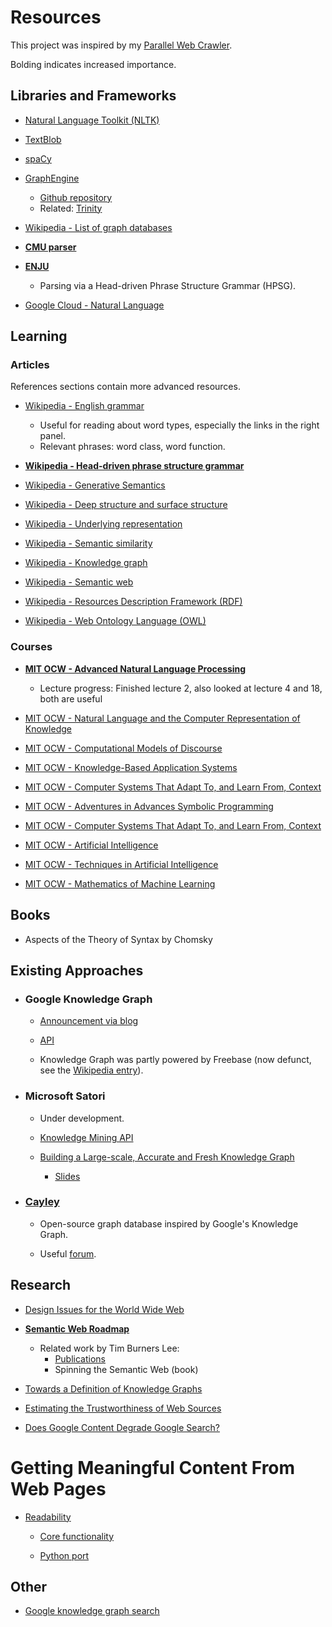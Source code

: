 # Resources

This project was inspired by my [Parallel Web Crawler](https://github.com/ShaynAli/Parallel-Web-Crawler).

Bolding indicates increased importance.

## Libraries and Frameworks

* [Natural Language Toolkit (NLTK)](https://www.nltk.org/)

* [TextBlob](https://textblob.readthedocs.io/en/dev/)

* [spaCy](https://spacy.io/)

* [GraphEngine](https://www.graphengine.io/)
  * [Github repository](https://github.com/Microsoft/GraphEngine)
  * Related: [Trinity](https://www.microsoft.com/en-us/research/project/trinity/)

* [Wikipedia - List of graph databases](https://en.wikipedia.org/wiki/Graph_database#List_of_graph_databases)

* **[CMU parser](https://www.link.cs.cmu.edu/cgi-bin/link/construct-page-4.cgi#submit)**

* **[ENJU](https://github.com/mynlp/enju)**

  * Parsing via a Head-driven Phrase Structure Grammar (HPSG).
  
* [Google Cloud - Natural Language](https://cloud.google.com/natural-language/)

## Learning

### Articles

References sections contain more advanced resources.

* [Wikipedia - English grammar](https://en.wikipedia.org/wiki/English_grammar)
  * Useful for reading about word types, especially the links in the right panel.
  * Relevant phrases: word class, word function.

* **[Wikipedia - Head-driven phrase structure grammar](https://en.wikipedia.org/wiki/Head-driven_phrase_structure_grammar)**

* [Wikipedia - Generative Semantics](https://en.wikipedia.org/wiki/Generative_semantics)

* [Wikipedia - Deep structure and surface structure](https://en.wikipedia.org/wiki/Deep_structure_and_surface_structure)

* [Wikipedia - Underlying representation](https://en.wikipedia.org/wiki/Underlying_representation)

* [Wikipedia - Semantic similarity](https://en.wikipedia.org/wiki/Semantic_similarity)
  
* [Wikipedia - Knowledge graph](https://en.wikipedia.org/wiki/Knowledge_Graph)

* [Wikipedia - Semantic web](https://en.wikipedia.org/wiki/Semantic_Web)

* [Wikipedia - Resources Description Framework (RDF)](https://en.wikipedia.org/wiki/Resource_Description_Framework)

* [Wikipedia - Web Ontology Language (OWL)](https://en.wikipedia.org/wiki/Web_Ontology_Language)

### Courses

* **[MIT OCW - Advanced Natural Language Processing](https://ocw.mit.edu/courses/electrical-engineering-and-computer-science/6-864-advanced-natural-language-processing-fall-2005/index.htm)**
  * Lecture progress: Finished lecture 2, also looked at lecture 4 and 18, both are useful
  
* [MIT OCW - Natural Language and the Computer Representation of Knowledge](https://ocw.mit.edu/courses/electrical-engineering-and-computer-science/6-863j-natural-language-and-the-computer-representation-of-knowledge-spring-2003/index.htm)

* [MIT OCW - Computational Models of Discourse](https://ocw.mit.edu/courses/electrical-engineering-and-computer-science/6-892-computational-models-of-discourse-spring-2004/index.htm)
  
* [MIT OCW - Knowledge-Based Application Systems](https://ocw.mit.edu/courses/electrical-engineering-and-computer-science/6-871-knowledge-based-applications-systems-spring-2005/index.htm)

* [MIT OCW - Computer Systems That Adapt To, and Learn From, Context](https://ocw.mit.edu/courses/media-arts-and-sciences/mas-963-out-of-context-a-course-on-computer-systems-that-adapt-to-and-learn-from-context-fall-2001/index.htm)

* [MIT OCW - Adventures in Advances Symbolic Programming](https://ocw.mit.edu/courses/electrical-engineering-and-computer-science/6-945-adventures-in-advanced-symbolic-programming-spring-2009/index.htm)

* [MIT OCW - Computer Systems That Adapt To, and Learn From, Context](https://ocw.mit.edu/courses/media-arts-and-sciences/mas-964-common-sense-reasoning-for-interactive-applications-fall-2002/index.htm)

* [MIT OCW - Artificial Intelligence](https://ocw.mit.edu/courses/electrical-engineering-and-computer-science/6-034-artificial-intelligence-fall-2010/)

* [MIT OCW - Techniques in Artificial Intelligence](https://ocw.mit.edu/courses/electrical-engineering-and-computer-science/6-825-techniques-in-artificial-intelligence-sma-5504-fall-2002/index.htm)

* [MIT OCW - Mathematics of Machine Learning](https://ocw.mit.edu/courses/mathematics/18-657-mathematics-of-machine-learning-fall-2015/index.htm)

## Books

* Aspects of the Theory of Syntax by Chomsky

## Existing Approaches

* ### Google Knowledge Graph

  * [Announcement via blog](https://googleblog.blogspot.com/2012/05/introducing-knowledge-graph-things-not.html)

  * [API](https://developers.google.com/knowledge-graph/)
  
  * Knowledge Graph was partly powered by Freebase (now defunct, see the [Wikipedia entry](https://en.wikipedia.org/wiki/Freebase_(database))).

* ### Microsoft Satori

  * Under development.
  
  * [Knowledge Mining API](https://www.microsoft.com/en-us/research/project/knowledge-mining-api/)
  
  * [Building a Large-scale, Accurate and Fresh Knowledge Graph](https://kdd2018tutorialt39.azurewebsites.net/)
    * [Slides](https://kdd2018tutorialt39.azurewebsites.net/KDD%20Tutorial%20T39.pdf)

* ### [Cayley](https://cayley.io/)

  * Open-source graph database inspired by Google's Knowledge Graph.
  
  * Useful [forum](https://discourse.cayley.io/).

## Research

 * [Design Issues for the World Wide Web](https://www.w3.org/DesignIssues/Overview.html)

 * **[Semantic Web Roadmap](https://www.w3.org/DesignIssues/Semantic.html)**
   * Related work by Tim Burners Lee:
     * [Publications](https://web.archive.org/web/20171109232547/http://www.w3.org/People/Berners-Lee/Publications.html)
     * Spinning the Semantic Web (book)

 * [Towards a Definition of Knowledge Graphs](http://ceur-ws.org/Vol-1695/paper4.pdf)

 * [Estimating the Trustworthiness of Web Sources](https://arxiv.org/abs/1502.03519v1)
 
 * [Does Google Content Degrade Google Search?](https://dash.harvard.edu/bitstream/handle/1/23492375/16-035.pdf?sequence=1)
 
# Getting Meaningful Content From Web Pages

* [Readability](https://ejucovy.github.io/readability/)

  * [Core functionality](https://github.com/masukomi/arc90-readability/blob/master/js/readability.js)
  
  * [Python port](https://github.com/buriy/python-readability)
 
 ## Other
 
 * [Google knowledge graph search](https://carlhendy.com/knowledge-graph-search/)
 
